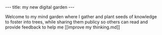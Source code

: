 --- title: my new digital garden ---

Welcome to my mind garden where I gather and plant seeds of knowledge to foster into trees, while sharing them publicy so others can read and provide feedback to help me [[improve my thinking.md]]